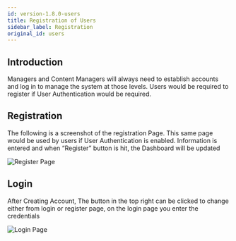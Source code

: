 ```yaml
---
id: version-1.8.0-users
title: Registration of Users
sidebar_label: Registration
original_id: users
---
```

## Introduction

Managers and Content Managers will always need to establish accounts and log in to manage the system at those levels. Users would be required to register if User Authentication would be required. 


## Registration 

The following is a screenshot of the registration Page.
This same page would be used by users if User Authentication is enabled. 
Information is entered and when “Register” button is hit, the Dashboard will be updated
 

![Register Page](assets/register.png)  

## Login 

After Creating Account, The button in the top right can be clicked to change either from login or register page, on the login page you enter the credentials 

![Login Page](assets/login.png)  

